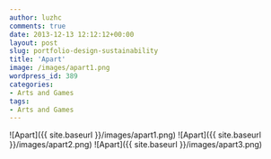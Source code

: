 ```yaml
---
author: luzhc
comments: true
date: 2013-12-13 12:12:12+00:00
layout: post
slug: portfolio-design-sustainability
title: 'Apart'
image: /images/apart1.png
wordpress_id: 389
categories:
- Arts and Games
tags:
- Arts and Games
---
```


![Apart]({{ site.baseurl }}/images/apart1.png)
![Apart]({{ site.baseurl }}/images/apart2.png)
![Apart]({{ site.baseurl }}/images/apart3.png)
